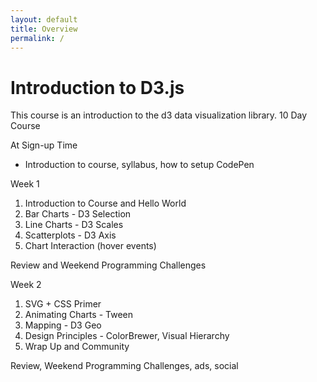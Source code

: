 ```yaml
---
layout: default
title: Overview
permalink: /
---
```

# Introduction to D3.js
This course is an introduction to the d3 data visualization library. 10 Day Course


At Sign-up Time

* Introduction to course, syllabus, how to setup CodePen


Week 1

1. Introduction to Course and Hello World
2. Bar Charts - D3 Selection
3. Line Charts - D3 Scales
4. Scatterplots - D3 Axis
5. Chart Interaction (hover events)

Review and Weekend Programming Challenges


Week 2

1. SVG + CSS Primer
2. Animating Charts - Tween
3. Mapping - D3 Geo
4. Design Principles - ColorBrewer, Visual Hierarchy
5. Wrap Up and Community

Review, Weekend Programming Challenges, ads, social
